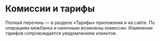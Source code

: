 # Комиссии и тарифы
Полный перечень — в разделе «Тарифы» приложения и на сайте. По операциям межбанка и наличным возможны комиссии.
Изменение тарифов сопровождается уведомлением клиентов.
